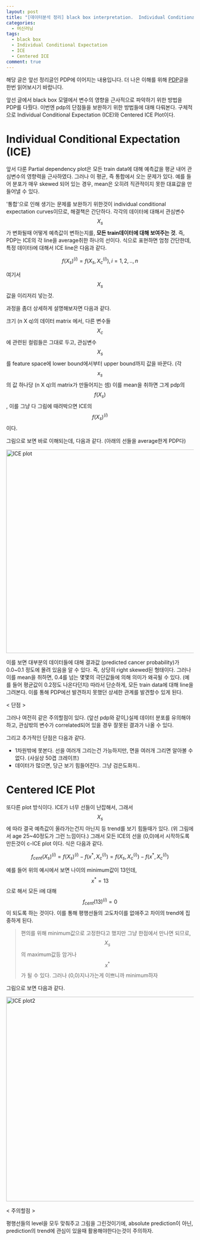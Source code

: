 ```yaml
---
layout: post
title: "[데이터분석 정리] black box interpretation.  Individual Conditional Expectation 개인적 정리"
categories:
  - 머신러닝
tags:
  - black box
  - Individual Conditional Expectation
  - ICE
  - Centered ICE
comment: true
---
```


해당 글은 앞선 정리글인 PDP에 이어지는 내용입니다. 더 나은 이해를 위해 [PDP](https://godongyoung.github.io/%EB%A8%B8%EC%8B%A0%EB%9F%AC%EB%8B%9D/2019/04/13/Partial-Depedence-Plot.html)글을 한번 읽어보시기 바랍니다.

앞선 글에서 black box 모델에서 변수의 영향을 근사적으로 파악하기 위한 방법을 PDP를 다뤘다. 이번엔 pdp의 단점들을 보완하기 위한 방법들에 대해 다뤄본다. 구체적으로 Individual Conditional Expectation (ICE)와 Centered ICE Plot이다.

# Individual Conditional Expectation (ICE)

앞서 다룬 Partial dependency plot은 모든 train data에 대해 예측값을 평균 내어 관심변수의 영향력을 근사하였다. 그러나 이 평균, 즉 통합에서 오는 문제가 있다. 예를 들어 분포가 매우 skewed 되어 있는 경우, mean은 오히려 직관적이지 못한 대표값을 만들어낼 수 있다. 

'통합'으로 인해 생기는 문제를 보완하기 위한것이 individual conditional expectation curves이므로, 해결책은 간단하다. 각각의 데이터에 대해서 관심변수 $$X_s$$ 가 변화될때 어떻게 예측값이 변하는지를, **모든 train데이터에 대해 보여주는 것**. 즉, PDP는 ICE의 각 line을 average취한 하나의 선이다.  식으로 표현하면 엄청 간단한데, 특정 데이터i에 대해서 ICE line은 다음과 같다. 

$$
f(X_s)^{(i)}=f(X_s,X_c^{(i)}), i=1,2,..,n
$$

여기서 $$X_s$$값을 이리저리 넣는것.

과정을 좀더 상세하게 설명해보자면 다음과 같다.

크기 (n X q)의 데이터 matrix 에서, 다른 변수들 $$X_c$$에 관련된 컬럼들은 그대로 두고, 관심변수 $$X_s$$를 feature space에 lower bound에서부터 upper bound까지 값을 바꾼다. (각 $$x_s$$의 값 하나당 (n X q)의 matrix가 만들어지는 셈) 이를 mean을 취하면 그게 pdp의 $$f(X_s)$$, 이를 그냥 다 그림에 때려박으면 ICE의 $$f(X_s)^{(i)}$$이다. 

그림으로 보면 바로 이해되는데, 다음과 같다. (아래의 선들을 average한게 PDP다) 

<img width="545" alt="ICE plot" src="https://user-images.githubusercontent.com/31824102/55941019-4a137500-5c7c-11e9-8f3d-4f35c2d06712.PNG">

이를 보면 대부분의 데이터들에 대해 결과값 (predicted cancer probability)가 0.0~0.1 정도에 몰려 있음을 알 수 있다. 즉, 상당히 right skewed된 형태이다. 그러나 이를 mean을 취하면, 0.4를 넘는 몇몇의 극단값들에 의해 의미가 왜곡될 수 있다. (예를 들어 평균값이 0.2정도 나온다던지) 따라서 단순하게, 모든 train data에 대해 line을 그려본다. 이를 통해 PDP에선 발견하지 못했던 상세한 관계를 발견할수 있게 된다. 

< 단점 >

그러나 여전히 같은 주의할점이 있다. (앞선 pdp와 같이,)실제 데이터 분포를 유의해야하고, 관심밖의 변수가 correlated되어 있을 경우 잘못된 결과가 나올 수 있다.

그리고 추가적인 단점은 다음과 같다. 

- 1차원밖에 못본다. 선을 여러개 그리는건 가능하지만, 면을 여러개 그리면 알아볼 수 없다. (사실상 50겹 크레이프)
- 데이터가 많으면, 당근 보기 힘들어진다. 그냥  검은도화지..

# Centered ICE Plot

또다른 plot 방식이다. ICE가 너무 선들이 난잡해서, 그래서 $$X_s$$에 따라 결국 예측값이 올라가는건지 아닌지 등 trend를 보기 힘들때가 있다. (위 그림에서 age 25~40정도가 그런 느낌이다.) 그래서 모든 ICE의 선을 (0,0)에서 시작하도록 만든것이 c-ICE plot 이다. 식은 다음과 같다.

$$
f_{cent}(X_s)^{(i)}=f(X_s)^{(i)}-f(x^*,X_{c}^{(i)})=f(X_s,X_c^{(i)})-f(x^*,X_{c}^{(i)})
$$

예를 들어 위의 예시에서 보면 나이의 minimum값이 13인데, $$x^*=13$$으로 해서 모든 i에 대해 $$f_{cent}(13)^{(i)}=0$$이 되도록 하는 것이다. 이를 통해 평행선들의 고도차이를 없애주고 차이의 trend에 집중하게 된다. 

> 편의를 위해 minimum값으로 고정한다고 했지만 그냥 한점에서 만나면 되므로,$$X_s$$의  maximum값등 암거나 $$x^*$$가 될 수 있다. 그러나 (0,0)지나가는게 이쁘니까 minimum하자

그림으로 보면 다음과 같다.

<img width="548" alt="ICE plot2" src="https://user-images.githubusercontent.com/31824102/55941018-4a137500-5c7c-11e9-9564-abc782a3b9a3.PNG">

< 주의할점 >

평행선들의 level을 모두 맞춰주고 그림을 그린것이기에, absolute prediction이 아닌, prediction의 trend에 관심이 있을때 활용해야한다는것이 주의하자.